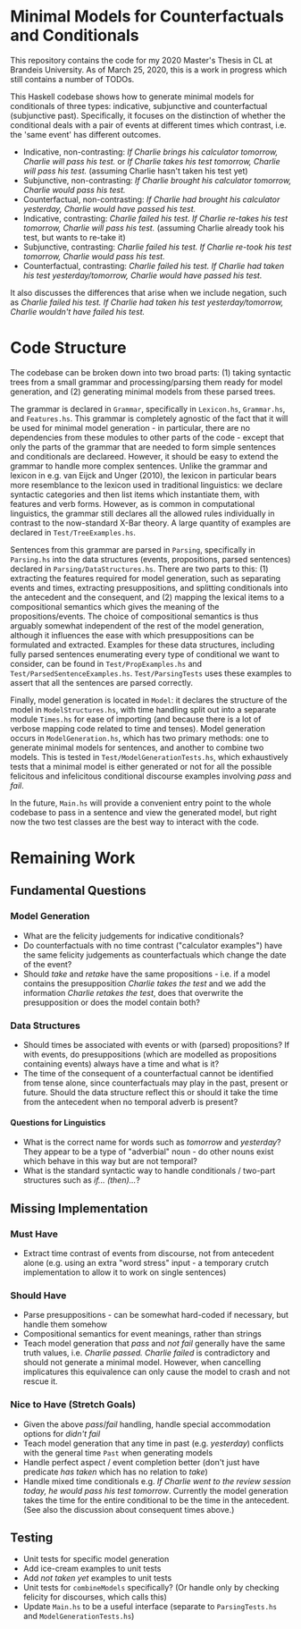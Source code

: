 # Minimal Models for Counterfactuals and Conditionals

This repository contains the code for my 2020 Master's Thesis in CL at Brandeis University. As of March 25, 2020, this is a work in progress which still contains a number of TODOs.

This Haskell codebase shows how to generate minimal models for conditionals of three types: indicative, subjunctive and counterfactual (subjunctive past).
Specifically, it focuses on the distinction of whether the conditional deals with a pair of events at different times which contrast, i.e. the 'same event' has different outcomes.

* Indicative, non-contrasting: _If Charlie brings his calculator tomorrow, Charlie will pass his test._ or _If Charlie takes his test tomorrow, Charlie will pass his test._ (assuming Charlie hasn't taken his test yet)
* Subjunctive, non-contrasting: _If Charlie brought his calculator tomorrow, Charlie would pass his test._
* Counterfactual, non-contrasting: _If Charlie had brought his calculator yesterday, Charlie would have passed his test._
* Indicative, contrasting: _Charlie failed his test. If Charlie re-takes his test tomorrow, Charlie will pass his test._ (assuming Charlie already took his test, but wants to re-take it)
* Subjunctive, contrasting: _Charlie failed his test. If Charlie re-took his test tomorrow, Charlie would pass his test._
* Counterfactual, contrasting: _Charlie failed his test. If Charlie had taken his test yesterday/tomorrow, Charlie would have passed his test._

It also discusses the differences that arise when we include negation, such as _Charlie failed his test. If Charlie had taken his test yesterday/tomorrow, Charlie wouldn't have failed his test._

# Code Structure

The codebase can be broken down into two broad parts: (1) taking syntactic trees from a small grammar and processing/parsing them ready for model generation, and (2) generating minimal models from these parsed trees. 

The grammar is declared in `Grammar`, specifically in `Lexicon.hs`, `Grammar.hs`, and `Features.hs`. This grammar is completely agnostic of the fact that it will be used for minimal model generation - in particular, there are no dependencies from these modules to other parts of the code - except that only the parts of the grammar that are needed to form simple sentences and conditionals are declareed. However, it should be easy to extend the grammar to handle more complex sentences. Unlike the grammar and lexicon in e.g. van Eijck and Unger (2010), the lexicon in particular bears more resemblance to the lexicon used in traditional linguistics: we declare syntactic categories and then list items which instantiate them, with features and verb forms. However, as is common in computational linguistics, the grammar still declares all the allowed rules individually in contrast to the now-standard X-Bar theory.
A large quantity of examples are declared in `Test/TreeExamples.hs`.

Sentences from this grammar are parsed in `Parsing`, specifically in `Parsing.hs` into the data structures (events, propositions, parsed sentences) declared in `Parsing/DataStructures.hs`. There are two parts to this: (1) extracting the features required for model generation, such as separating events and times, extracting presuppositions, and splitting conditionals into the antecedent and the consequent, and (2) mapping the lexical items to a compositional semantics which gives the meaning of the propositions/events. The choice of compositional semantics is thus arguably somewhat independent of the rest of the model generation, although it influences the ease with which presuppositions can be formulated and extracted. 
Examples for these data structures, including fully parsed sentences enumerating every type of conditional we want to consider, can be found in `Test/PropExamples.hs` and `Test/ParsedSentenceExamples.hs`. `Test/ParsingTests` uses these examples to assert that all the sentences are parsed correctly.

Finally, model generation is located in `Model`: it declares the structure of the model in `ModelStructures.hs`, with time handling split out into a separate module `Times.hs` for ease of importing (and because there is a lot of verbose mapping code related to time and tenses). Model generation occurs in `ModelGeneration.hs`, which has two primary methods: one to generate minimal models for sentences, and another to combine two models. This is tested in `Test/ModelGenerationTests.hs`, which exhaustively tests that a minimal model is either generated or not for all the possible felicitous and infelicitous conditional discourse examples involving _pass_ and _fail_. 

In the future, `Main.hs` will provide a convenient entry point to the whole codebase to pass in a sentence and view the generated model, but right now the two test classes are the best way to interact with the code.

# Remaining Work

## Fundamental Questions

### Model Generation

* What are the felicity judgements for indicative conditionals?
* Do counterfactuals with no time contrast ("calculator examples") have the same felicity judgements as counterfactuals which change the date of the event?
* Should _take_ and _retake_ have the same propositions - i.e. if a model contains the presupposition _Charlie takes the test_ and we add the information _Charlie retakes the test_, does that overwrite the presupposition or does the model contain both?

### Data Structures

* Should times be associated with events or with (parsed) propositions? If with events, do presuppositions (which are modelled as propositions containing events) always have a time and what is it?
* The time of the consequent of a counterfactual cannot be identified from tense alone, since counterfactuals may play in the past, present or future. Should the data structure reflect this or should it take the time from the antecedent when no temporal adverb is present?

#### Questions for Linguistics

* What is the correct name for words such as _tomorrow_ and _yesterday_? They appear to be a type of "adverbial" noun - do other nouns exist which behave in this way but are not temporal?
* What is the standard syntactic way to handle conditionals / two-part structures such as _if... (then)..._?

## Missing Implementation

### Must Have

* Extract time contrast of events from discourse, not from antecedent alone (e.g. using an extra "word stress" input - a temporary crutch implementation to allow it to work on single sentences)

### Should Have

* Parse presuppositions - can be somewhat hard-coded if necessary, but handle them somehow
* Compositional semantics for event meanings, rather than strings
* Teach model generation that _pass_ and _not fail_ generally have the same truth values, i.e. _Charlie passed. Charlie failed_ is contradictory and should not generate a minimal model. However, when cancelling implicatures this equivalence can only cause the model to crash and not rescue it.

### Nice to Have (Stretch Goals)

* Given the above _pass_/_fail_ handling, handle special accommodation options for _didn't fail_
* Teach model generation that any time in past (e.g. _yesterday_) conflicts with the general time `Past` when generating models
* Handle perfect aspect / event completion better (don't just have predicate _has taken_ which has no relation to _take_)
* Handle mixed time conditionals e.g. _If Charlie went to the review session today, he would pass his test tomorrow_. Currently the model generation takes the time for the entire conditional to be the time in the antecedent. (See also the discussion about consequent times above.)

## Testing

* Unit tests for specific model generation
* Add ice-cream examples to unit tests
* Add _not taken yet_ examples to unit tests
* Unit tests for `combineModels` specifically? (Or handle only by checking felicity for discourses, which calls this)
* Update `Main.hs` to be a useful interface (separate to `ParsingTests.hs` and `ModelGenerationTests.hs`)